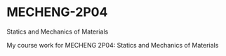 # MECHENG-2P04
Statics and Mechanics of Materials

My course work for MECHENG 2P04: Statics and Mechanics of Materials
